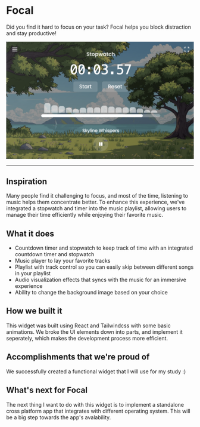 # Focal

Did you find it hard to focus on your task? Focal helps you block distraction and stay productive! 

<p align="center">
  <img src="media/banner.png" alt="description" width="600"/>
</p>


---

## Inspiration
Many people find it challenging to focus, and most of the time, listening to music helps them concentrate better. To enhance this experience, we've integrated a stopwatch and timer into the music playlist, allowing users to manage their time efficiently while enjoying their favorite music.

## What it does
- Countdown timer and stopwatch to keep track of time with an integrated countdown timer and stopwatch
- Music player to lay your favorite tracks
- Playlist with track control so you can easily skip between different songs in your playlist
- Audio visualization effects that syncs with the music for an immersive experience
- Ability to change the background image based on your choice


## How we built it
This widget was built using React and Tailwindcss with some basic animations. We broke the UI elements down into parts, and implement it seperately, which makes the development process more efficient.

## Accomplishments that we're proud of
We successfully created a functional widget that I will use for my study :)

## What's next for Focal
The next thing I want to do with this widget is to implement a standalone cross platform app that integrates with different operating system. This will be a big step towards the app's avalability.
